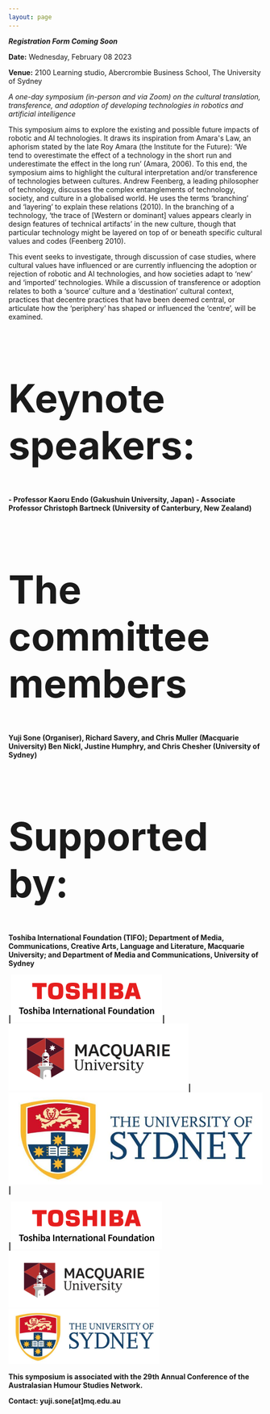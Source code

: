 ```yaml
---
layout: page
---
```


***Registration Form Coming Soon***

**Date:** 	Wednesday, February 08 2023

**Venue:** 2100 Learning studio, Abercrombie Business School, The University of Sydney

*A one-day symposium (in-person and via Zoom) on the cultural translation, transference, and adoption of developing technologies in robotics and artificial intelligence*

This symposium aims to explore the existing and possible future impacts of robotic and AI technologies. It draws its inspiration from Amara's Law, an aphorism stated by the late Roy Amara (the Institute for the Future): ‘We tend to overestimate the effect of a technology in the short run and underestimate the effect in the long run’ (Amara, 2006). To this end, the symposium aims to highlight the cultural interpretation and/or transference of technologies between cultures. Andrew Feenberg, a leading philosopher of technology, discusses the complex entanglements of technology, society, and culture in a globalised world. He uses the terms ‘branching’ and ‘layering’ to explain these relations (2010). In the branching of a technology, ‘the trace of [Western or dominant] values appears clearly in design features of technical artifacts’ in the new culture, though that particular technology might be layered on top of or beneath specific cultural values and codes (Feenberg 2010). 

This event seeks to investigate, through discussion of case studies, where cultural values have influenced or are currently influencing the adoption or rejection of robotic and AI technologies, and how societies adapt to ‘new’ and ‘imported’ technologies. While a discussion of transference or adoption relates to both a ‘source’ culture and a ‘destination’ cultural context, practices that decentre practices that have been deemed central, or articulate how the ‘periphery’ has shaped or influenced the ‘centre’, will be examined. 

<h1 style="font-size:8vw;"> <strong> Keynote speakers: <strong> </h1>
- Professor Kaoru Endo (Gakushuin University, Japan)
- Associate Professor Christoph Bartneck (University of Canterbury, New Zealand)

<h1 style="font-size:8vw;"> <strong> The committee members <strong> </h1>
Yuji Sone (Organiser), Richard Savery, and Chris Muller (Macquarie University)
Ben Nickl, Justine Humphry, and Chris Chesher (University of Sydney)

<h1 style="font-size:8vw;"> <strong> Supported by:  <strong> </h1>
Toshiba International Foundation (TIFO); Department of Media, Communications, Creative Arts, Language and Literature, Macquarie University; and Department of Media and Communications, University of Sydney


|![Toshiba Logo](images/toshiba.png)|![MQ Logo](images/mq.png)|![USyd Logo](images/u-of-sydney.jpg)|

|<img src="images/toshiba.png" alt="Toshiba" style="width:300px;"/>
<img src="images/mq.png" alt="MQ" style="width:300px;"/>
<img src="images/u-of-sydney.jpg" alt="usyd" style="width:300px;"/>



This symposium is associated with the 29th Annual Conference of the Australasian Humour Studies Network. 

Contact: yuji.sone[at]mq.edu.au
